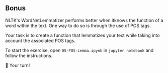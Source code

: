 ## Bonus

NLTK's WordNetLemmatizer performs better when itknows the function of a word within the text. One way to do so is through the use of POS tags.

Your task is to create a function that lemmatizes your text while taking into account the associated POS tags. 

To start the exercise, open `05-POS-Lemma.ipynb` in `jupyter notebook` and follow the instructions.

🚀 Your turn!